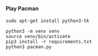 #### Play Pacman

```
sudo apt-get install python3-tk
```

```
python3 -m venv venv
source venv/bin/activate
pip3 install -r requirements.txt
python3 pacman.py
```
